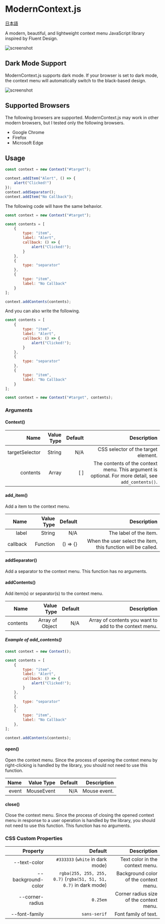 # ModernContext.js

[日本語](README_ja.md)

A modern, beautiful, and lightweight context menu JavaScript library inspired by Fluent Design.

![screenshot](screenshot_light.png)

## Dark Mode Support

ModernContext.js supports dark mode. If your browser is set to dark mode, the context menu will automatically switch to the black-based design.

![screenshot](screenshot_dark.png)

## Supported Browsers

The following browsers are supported. ModernContext.js may work in other modern browsers, but I tested only the following browsers.

- Google Chrome
- Firefox
- Microsoft Edge

## Usage

```javascript
const context = new Context("#target");

context.addItem("Alert", () => {
    alert("Clicked!")
});
context.addSeparator();
context.addItem("No Callback");
```

The following code will have the same behavior.

```javascript
const context = new Context("#target");

const contents = [
    {
        type: "item",
        label: "Alert",
        callback: () => {
            alert("Clicked!");
        }
    },
    {
        type: "separator"
    },
    {
        type: "item",
        label: "No Callback"
    }
];

context.addContents(contents);
```

And you can also write the following.

```javascript
const contents = [
    {
        type: "item",
        label: "Alert",
        callback: () => {
            alert("Clicked!");
        }
    },
    {
        type: "separator"
    },
    {
        type: "item",
        label: "No Callback"
    }
];

const context = new Context("#target", contents);
```

### Arguments

#### Context()

|           Name | Value Type | Default |                                                                                           Description |
| -------------: | ---------: | ------: | ----------------------------------------------------------------------------------------------------: |
| targetSelector |     String |     N/A |                                                                   CSS selector of the target element. |
|       contents |      Array |     [ ] | The contents of the context menu. This argument is optional. For more detail, see ``add_contents()``. |

#### add_item()

Add a item to the context menu.

|     Name | Value Type |  Default |                                                  Description |
| -------: | ---------: | -------: | -----------------------------------------------------------: |
|    label |     String |      N/A |                                       The label of the item. |
| callback |   Function | () => {} | When the user select the item, this function will be called. |

#### addSeparator()

Add a separator to the context menu. This function has no arguments.

#### addContents()

Add item(s) or separator(s) to the context menu.

|     Name |      Value Type | Default |                                            Description |
| -------: | --------------: | ------: | -----------------------------------------------------: |
| contents | Array of Object |     N/A | Array of contents you want to add to the context menu. |

##### Example of add_contents()

```javascript
const context = new Context();

const contents = [
    {
        type: "item",
        label: "Alert",
        callback: () => {
            alert("Clicked!");
        }
    },
    {
        type: "separator"
    },
    {
        type: "item",
        label: "No Callback"
    },
];

context.addContents(contents);
```

#### open()

Open the context menu. Since the process of opening the context menu by right-clicking is handled by the library, you should not need to use this function.

|  Name | Value Type | Default |  Description |
| ----: | ---------: | ------: | -----------: |
| event | MouseEvent |     N/A | Mouse event. |

#### close()

Close the context menu. Since the process of closing the opened context menu in response to a user operation is handled by the library, you should not need to use this function. This function has no arguments.

### CSS Custom Properties

|           Property |                                                               Default |                             Description |
| -----------------: | --------------------------------------------------------------------: | --------------------------------------: |
|       --text-color |                                  ``#333333`` (``white`` in dark mode) |         Text color in the context menu. |
| --background-color | ``rgba(255, 255, 255, 0.7)`` (``rgba(51, 51, 51, 0.7)`` in dark mode) |   Background color of the context menu. |
|    --corner-radius |                                                            ``0.25em`` | Corner radius size of the context menu. |
|      --font-family |                                                        ``sans-serif`` |                    Font family of text. |
